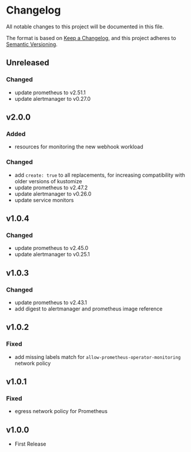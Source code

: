# Changelog

All notable changes to this project will be documented in this file.

The format is based on [Keep a Changelog](https://keepachangelog.com/en/1.0.0/),
and this project adheres to [Semantic Versioning](https://semver.org/spec/v2.0.0.html).

## Unreleased

### Changed

- update prometheus to v2.51.1
- update alertmanager to v0.27.0

## v2.0.0

### Added

- resources for monitoring the new webhook workload

### Changed

- add `create: true` to all replacements, for increasing compatibility with older versions of kustomize
- update prometheus to v2.47.2
- update alertmanager to v0.26.0
- update service monitors

## v1.0.4

### Changed

- update prometheus to v2.45.0
- update alertmanager to v0.25.1

## v1.0.3

### Changed

- update prometheus to v2.43.1
- add digest to alertmanager and prometheus image reference

## v1.0.2

### Fixed

- add missing labels match for `allow-prometheus-operator-monitoring` network policy

## v1.0.1

### Fixed

- egress network policy for Prometheus

## v1.0.0

- First Release
